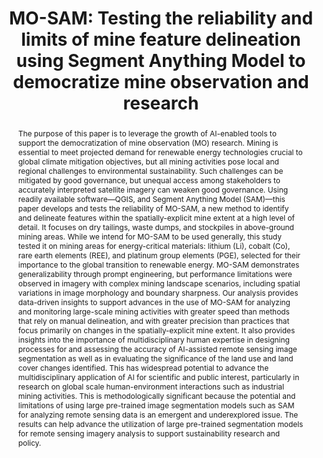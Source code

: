 ---
id:             2025-mo-sam
title:          "MO-SAM: Testing the reliability and limits of mine feature delineation using Segment Anything Model to democratize mine observation and research"
authors:        
    - Me 
    - Emmanuel
    - Romain
    - Mehrnaz
    - Coryn 
    - Kopo
    - Kyle
    - Federica
    - Xi
    - Julie
venue:          PLOS Sustainability and Transformation, 2025.
year:           "2025-07"
thumbnail:      assets/publications/2025-mo-sam/title-image.png
bibtex: "@article{10.1371/journal.pstr.0000182,<br>&emsp;
    doi{10.1371/journal.pstr.0000182,<br>&emsp;
    author    = {Wang, Qitong AND Chinkaka, Emmanuel AND Richaud, Romain AND Haghdadi, Mehrnaz AND Wolk, Coryn AND Oromeng, Kopo V. AND Davis, Kyle Frankel AND Bianco, Federica B. AND Peng, Xi AND Klinger, Julie Michelle},<br>&emsp;
    journal = {PLOS Sustainability and Transformation},<br>&emsp;
    publisher = {Public Library of Science},<br>&emsp;
    title     = {MO-SAM: Testing the reliability and limits of mine feature delineation using Segment Anything Model to democratize mine observation and research},<br>&emsp;
    year = {2025},<br>&emsp;
    month = {07},<br>&emsp;
    volume = {4},<br>&emsp;
    url = {https://doi.org/10.1371/journal.pstr.0000182},<br>&emsp;
    pages = {1-25},<br>&emsp;
    number      = {7},<br>}"
links:
   paper:      https://journals.plos.org/sustainabilitytransformation/article?id=10.1371/journal.pstr.0000182
   code:       https://github.com/deep-real/MO-SAM
   bibtex:     assets/publications/2025-mo-sam/ref.txt
layout: project_plus
abstract: "The purpose of this paper is to leverage the growth of AI-enabled tools to support the democratization of mine observation (MO) research. Mining is essential to meet projected demand for renewable energy technologies crucial to global climate mitigation objectives, but all mining activities pose local and regional challenges to environmental sustainability. Such challenges can be mitigated by good governance, but unequal access among stakeholders to accurately interpreted satellite imagery can weaken good governance. Using readily available software—QGIS, and Segment Anything Model (SAM)—this paper develops and tests the reliability of MO-SAM, a new method to identify and delineate features within the spatially-explicit mine extent at a high level of detail. It focuses on dry tailings, waste dumps, and stockpiles in above-ground mining areas. While we intend for MO-SAM to be used generally, this study tested it on mining areas for energy-critical materials: lithium (Li), cobalt (Co), rare earth elements (REE), and platinum group elements (PGE), selected for their importance to the global transition to renewable energy. MO-SAM demonstrates generalizability through prompt engineering, but performance limitations were observed in imagery with complex mining landscape scenarios, including spatial variations in image morphology and boundary sharpness. Our analysis provides data-driven insights to support advances in the use of MO-SAM for analyzing and monitoring large-scale mining activities with greater speed than methods that rely on manual delineation, and with greater precision than practices that focus primarily on changes in the spatially-explicit mine extent. It also provides insights into the importance of multidisciplinary human expertise in designing processes for and assessing the accuracy of AI-assisted remote sensing image segmentation as well as in evaluating the significance of the land use and land cover changes identified. This has widespread potential to advance the multidisciplinary application of AI for scientific and public interest, particularly in research on global scale human-environment interactions such as industrial mining activities. This is methodologically significant because the potential and limitations of using large pre-trained image segmentation models such as SAM for analyzing remote sensing data is an emergent and underexplored issue. The results can help advance the utilization of large pre-trained segmentation models for remote sensing imagery analysis to support sustainability research and policy."
short_title: MO-SAM
---